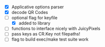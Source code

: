 - [x] Applicative options parser
- [x] decode QR Codes
- [ ] optional flag for keyfile
    - [x] added to library
- [ ] functions to interface nicely with JuicyPixels
- [ ] pass keys as CR.Key not filepaths!
- [ ] flag to build exec/make test suite work
